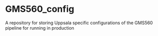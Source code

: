 # GMS560_config
A repository for storing Uppsala specific configurations of the GMS560 pipeline for running in production
